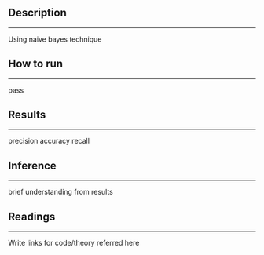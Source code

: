 ## Description
---
Using naive bayes technique

## How to run
---
pass

## Results
---
precision accuracy recall

## Inference
---
brief understanding from results

## Readings
---
Write links for code/theory referred here